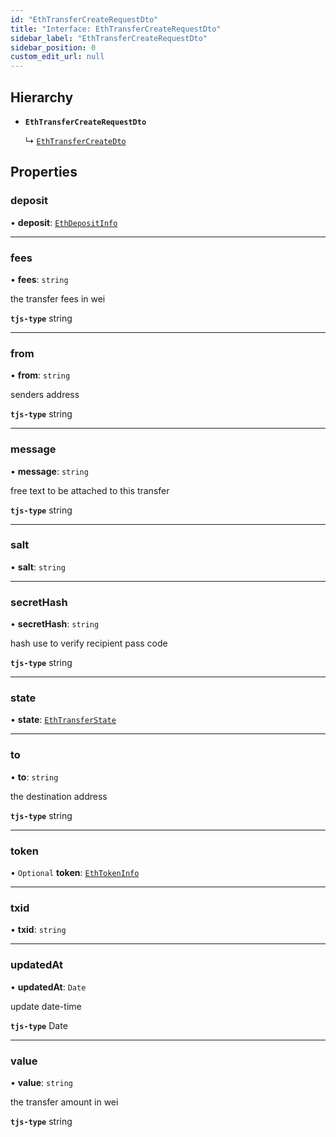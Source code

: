 ```yaml
---
id: "EthTransferCreateRequestDto"
title: "Interface: EthTransferCreateRequestDto"
sidebar_label: "EthTransferCreateRequestDto"
sidebar_position: 0
custom_edit_url: null
---
```


## Hierarchy

- **`EthTransferCreateRequestDto`**

  ↳ [`EthTransferCreateDto`](EthTransferCreateDto.md)

## Properties

### deposit

• **deposit**: [`EthDepositInfo`](EthDepositInfo.md)

___

### fees

• **fees**: `string`

the transfer fees in wei

**`tjs-type`** string

___

### from

• **from**: `string`

senders address

**`tjs-type`** string

___

### message

• **message**: `string`

free text to be attached to this transfer

**`tjs-type`** string

___

### salt

• **salt**: `string`

___

### secretHash

• **secretHash**: `string`

hash use to verify recipient pass code

**`tjs-type`** string

___

### state

• **state**: [`EthTransferState`](../modules.md#ethtransferstate)

___

### to

• **to**: `string`

the destination address

**`tjs-type`** string

___

### token

• `Optional` **token**: [`EthTokenInfo`](EthTokenInfo.md)

___

### txid

• **txid**: `string`

___

### updatedAt

• **updatedAt**: `Date`

update date-time

**`tjs-type`** Date

___

### value

• **value**: `string`

the transfer amount in wei

**`tjs-type`** string
